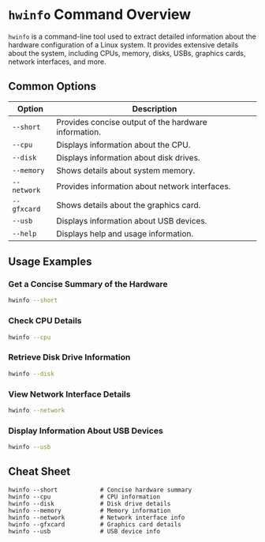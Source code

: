 # `hwinfo` Command Overview

`hwinfo` is a command-line tool used to extract detailed information about the hardware configuration of a Linux system. It provides extensive details about the system, including CPUs, memory, disks, USBs, graphics cards, network interfaces, and more.

## Common Options

| Option        | Description                                           |
|---------------|-------------------------------------------------------|
| `--short`     | Provides concise output of the hardware information.  |
| `--cpu`       | Displays information about the CPU.                   |
| `--disk`      | Displays information about disk drives.               |
| `--memory`    | Shows details about system memory.                    |
| `--network`   | Provides information about network interfaces.        |
| `--gfxcard`   | Shows details about the graphics card.                |
| `--usb`       | Displays information about USB devices.               |
| `--help`      | Displays help and usage information.                  |

## Usage Examples

### Get a Concise Summary of the Hardware

```bash
hwinfo --short
```

### Check CPU Details

```bash
hwinfo --cpu
```

### Retrieve Disk Drive Information

```bash
hwinfo --disk
```

### View Network Interface Details

```bash
hwinfo --network
```

### Display Information About USB Devices

```bash
hwinfo --usb
```

## Cheat Sheet

```plaintext
hwinfo --short            # Concise hardware summary
hwinfo --cpu              # CPU information
hwinfo --disk             # Disk drive details
hwinfo --memory           # Memory information
hwinfo --network          # Network interface info
hwinfo --gfxcard          # Graphics card details
hwinfo --usb              # USB device info
```
